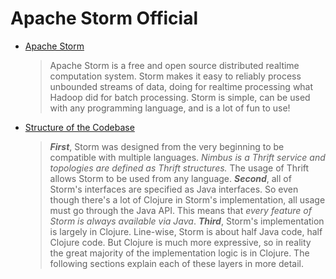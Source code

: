 # Apache Storm Official
- [Apache Storm](https://storm.apache.org/index.html)
  > Apache Storm is a free and open source distributed realtime computation system. Storm makes it easy to reliably process unbounded streams of data, doing for realtime processing what Hadoop did for batch processing. Storm is simple, can be used with any programming language, and is a lot of fun to use!

- [Structure of the Codebase](https://storm.apache.org/releases/1.1.0/Structure-of-the-codebase.html)
  > ***First***, Storm was designed from the very beginning to be compatible with multiple languages. _Nimbus is a Thrift service and topologies are defined as Thrift structures._ The usage of Thrift allows Storm to be used from any language. ***Second***, all of Storm's interfaces are specified as Java interfaces. So even though there's a lot of Clojure in Storm's implementation, all usage must go through the Java API. This means that _every feature of Storm is always available via Java_.
  ***Third***, Storm's implementation is largely in Clojure. Line-wise, Storm is about half Java code, half Clojure code. But Clojure is much more expressive, so in reality the great majority of the implementation logic is in Clojure.
  The following sections explain each of these layers in more detail.
